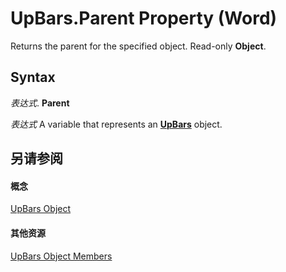 
# UpBars.Parent Property (Word)

Returns the parent for the specified object. Read-only  **Object**.


## Syntax

 _表达式_. **Parent**

 _表达式_ A variable that represents an **[UpBars](22dff1d2-8f1b-8c48-354c-570906e0f830.md)** object.


## 另请参阅


#### 概念


[UpBars Object](22dff1d2-8f1b-8c48-354c-570906e0f830.md)
#### 其他资源


[UpBars Object Members](http://msdn.microsoft.com/library/7772742e-1230-6987-f8f3-f3663ea4329b%28Office.15%29.aspx)